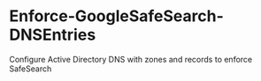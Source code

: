 Enforce-GoogleSafeSearch-DNSEntries
===================================

Configure Active Directory DNS with zones and records to enforce SafeSearch
